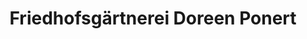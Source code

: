 ---
title: "Friedhofsgärtnerei Doreen Ponert"
url: /weissenberg/friedhofsgaertnerei-doreen-ponert/
shop: Garten-Center
---